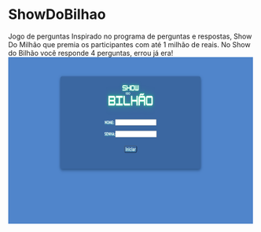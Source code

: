 # ShowDoBilhao
Jogo de perguntas
Inspirado no programa de perguntas e respostas, Show Do Milhão que premia os participantes com até 1 milhão de reais.
No Show do Bilhão você responde 4 perguntas, errou já era! 
<img src="Logo jogo.png" width="498" height="339" alt="Benitwt GIF - Benitwt GIFs" style="max-width: 498px;">
